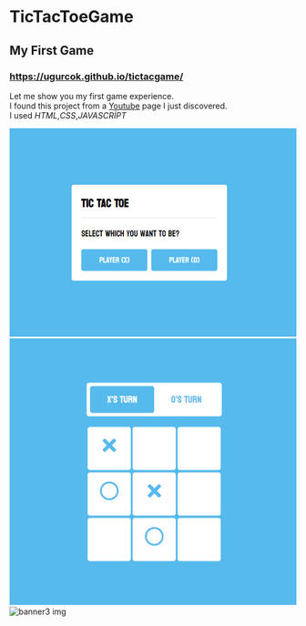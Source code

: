 # TicTacToeGame
## My First Game
### https://ugurcok.github.io/tictacgame/ 
Let me show you my first game experience.</br>
I found this project from a [Youtube](https://www.youtube.com/watch?v=sNO5awLw9h0&t=1957s) page I just discovered.</br>
I used *HTML*,*CSS*,*JAVASCRİPT*

![banner img](https://github.com/ugurcok/tictacgame/blob/main/images/ba%C5%9Flang%C4%B1%C3%A7.png)
![banner2 img](https://github.com/ugurcok/tictacgame/blob/main/images/Ekran%20g%C3%B6r%C3%BCnt%C3%BCs%C3%BC%202022-05-21%20213901.png)
![banner3 img](https://github.com/ugurcok/tictacgame/blob/main/images/W%C4%B0N.png)


